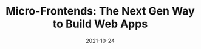 ---
date: 2021-10-24
permalink: false
publisher: thepracticaldev
tags:
  - micro-frontends
  - development
  - web-apps
target_url: https://dev.to/ruppysuppy/micro-frontends-the-next-gen-way-to-build-web-apps-16da
title: "Micro-Frontends: The Next Gen Way to Build Web Apps"
---